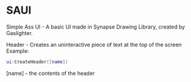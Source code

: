# SAUI
Simple Ass UI - A basic UI made in Synapse Drawing Library, created by Gaslighter.

Header - Creates an uninteractive piece of text at the top of the screen
Example:
```lua
ui:CreateHeader([name])
```
[name] - the contents of the header
